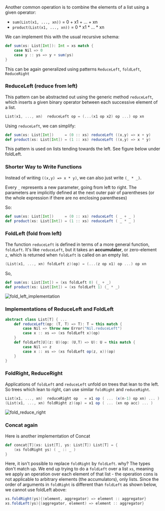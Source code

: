 Another common operation is to combine the elements of a list using a given operator: 
* `sum(List(x1, ..., xn))` = 0 + x1 + ... + xn
* `product(List(x1, ..., xn))` = 0 * x1 * ... * xn

We can implement this with the usual recursive schema:
```scala
def sum(xs: List[Int]): Int = xs match {
	case Nil => 0
	case y :: ys => y + sum(ys)
}
```
This can be again generalized using patterns `ReduceLeft`, `foldLeft`, `ReduceRight`

### ReduceLeft (reduce from left)

This pattern can be abstracted out using the generic method `reduceLeft`, which inserts a given binary operator between each successive element of a list.
```scala
List(x1, ..., xn)  reduceLeft op = (...(x1 op x2) op ...) op xn
```
Using `reduceLeft`, we can simplify:

```scala
def sum(xs: List[Int])     = (0 :: xs) reduceLeft ((x,y) => x + y)
def product(xs: List[Int]) = (1 :: xs) reduceLeft ((x,y) => x * y)
```
This pattern is used on lists tending towards the left. See figure below under foldLeft.
### Shorter Way to Write Functions

Instead of writing `((x,y) => x * y)`, we can also just write `(_ * _)`.

Every `_` represents a new parameter, going from left to right. The parameters are implicitly defined at the next outer pair of parentheses (or the whole expression if there are no enclosing parentheses)

So:
```scala
def sum(xs: List[Int])     = (0 :: xs) reduceLeft ( _ + _ )
def product(xs: List[Int]) = (1 :: xs) reduceLeft ( _ * _ )
```

### FoldLeft (fold from left)

The function `reduceLeft` is defined in terms of a more general function, `foldLeft`. It's like `reduceLeft`, but it takes an **accumulator**, or zero-element `z`, which is returned when `foldLeft` is called on an empty list.
```scala
(List(x1, ..., xn) foldLeft z)(op) = (...(z op x1) op ...) op xn
```
So,
```scala
def	sum(xs: List[Int]) = (xs foldLeft 0) (_ + _)
def product(xs: List[Int]) = (xs foldLeft 1) (_ * _)
```

![fold_left_implementation](https://github.com/rohitvg/scala-principles-1/blob/master/resources/images/fold_left_implementation.png)

### Implementations of ReduceLeft and FoldLeft

```scala
abstract class List[T] { ...
	def reduceLeft(op: (T, T) => T): T = this match {
		case Nil => throw new Error("Nil.reduceLeft")
		case x :: xs => (xs foldLeft x)(op)
	}
	def foldLeft[U](z: U)(op: (U,T) => U): U = this match {
		case Nil => z
		case x :: xs => (xs foldLeft op(z, x))(op)
	}
}
```

### FoldRight, ReduceRight

Applications of `foldLeft` and `reduceLeft` unfold on trees that lean to the left. So trees which lean to right, can use similar `foldRight` and `reduceRight`.

```scala
List(x1, ..., xn)  reduceRight op   = x1 op ( ... (x(n-1) op xn) ... )
(List(x1, ..., xn) foldRight z)(op) = x1 op ( ... (xn op acc) ... )
```

![fold_reduce_right](https://github.com/rohitvg/scala-principles-1/blob/master/resources/images/fold_reduce_right.png)

### Concat again

Here is another implementation of Concat
```scala
def concat[T](xs: List[T], ys: List[T]) List[T] = {
    (xs foldRight ys) ( _ :: _ )
}
```
Here, it isn't possible to replace `foldRight` by `foldLeft`. why? The types don't match up. We end up trying to do a `foldLeft` over a list `xs`, meaning we apply an operation over each element of that list - the operation cons is not applicable to arbitrary elements (the accumulators), only lists. Since the order of arguments in `foldRight` is different than `foldLeft` as shown below, we cannot use foldLeft above:
```scala
xs.foldRight(ys){(element, aggregator) => element :: aggregator}
xs.foldLeft(ys){(aggregator, element) => element :: aggregator}
```
